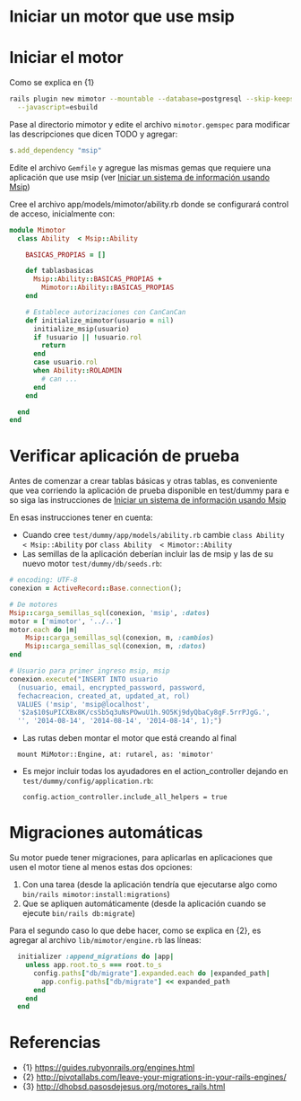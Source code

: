 # Iniciar un motor que use msip

# Iniciar el motor

Como se explica en {1}
```sh
rails plugin new mimotor --mountable --database=postgresql --skip-keeps \
  --javascript=esbuild
```

Pase al directorio mimotor y edite el archivo `mimotor.gemspec` para modificar  las descripciones que dicen TODO y agregar:
```ruby
s.add_dependency "msip"
```

Edite el archivo `Gemfile` y agregue las mismas gemas que requiere una aplicación que use msip (ver [Iniciar un sistema de información usando Msip](iniciar-si-usando-msip))

Cree el archivo app/models/mimotor/ability.rb donde se configurará control de acceso, inicialmente con:
```ruby
module Mimotor
  class Ability  < Msip::Ability

    BASICAS_PROPIAS = []

    def tablasbasicas
      Msip::Ability::BASICAS_PROPIAS +
        Mimotor::Ability::BASICAS_PROPIAS
    end

    # Establece autorizaciones con CanCanCan
    def initialize_mimotor(usuario = nil)
      initialize_msip(usuario)
      if !usuario || !usuario.rol
        return
      end
      case usuario.rol
      when Ability::ROLADMIN
        # can ...
      end
    end

  end
end
```

# Verificar aplicación de prueba

Antes de comenzar a crear tablas básicas y otras tablas, es conveniente que 
vea corriendo la aplicación de prueba disponible en test/dummy para e
so siga las instrucciones de 
[Iniciar un sistema de información usando Msip](iniciar-si-usando-msip)

En esas instrucciones tener en cuenta:

* Cuando cree `test/dummy/app/models/ability.rb` cambie
`class Ability  < Msip::Ability` por `class Ability  < Mimotor::Ability`
* Las semillas de la aplicación deberían incluir las de msip y las de su nuevo motor
`test/dummy/db/seeds.rb`:

```ruby
# encoding: UTF-8
conexion = ActiveRecord::Base.connection();

# De motores
Msip::carga_semillas_sql(conexion, 'msip', :datos)
motor = ['mimotor', '../..']
motor.each do |m|
    Msip::carga_semillas_sql(conexion, m, :cambios)
    Msip::carga_semillas_sql(conexion, m, :datos)
end

# Usuario para primer ingreso msip, msip
conexion.execute("INSERT INTO usuario 
  (nusuario, email, encrypted_password, password, 
  fechacreacion, created_at, updated_at, rol) 
  VALUES ('msip', 'msip@localhost', 
  '$2a$10$uPICXBx8K/csSb5q3uNsPOwuU1h.9O5Kj9dyQbaCy8gF.5rrPJgG.',
  '', '2014-08-14', '2014-08-14', '2014-08-14', 1);")
```

* Las rutas deben montar el motor que está creando al final
```
  mount MiMotor::Engine, at: rutarel, as: 'mimotor'
```

* Es mejor incluir todas los ayudadores en el action_controller dejando
  en `test/dummy/config/application.rb`:

  ```
  config.action_controller.include_all_helpers = true
  ```

# Migraciones automáticas

Su motor puede tener migraciones, para aplicarlas en aplicaciones que 
usen el motor tiene al menos estas dos opciones:

1. Con una tarea (desde la aplicación tendría que ejecutarse algo como 
   `bin/rails mimotor:install:migrations`)
2. Que se apliquen automáticamente (desde la aplicación cuando se ejecute 
   `bin/rails db:migrate`)

Para el segundo caso lo que debe hacer, como se explica en {2}, es agregar 
al archivo `lib/mimotor/engine.rb` las líneas:

```ruby
  initializer :append_migrations do |app|
    unless app.root.to_s === root.to_s
      config.paths["db/migrate"].expanded.each do |expanded_path|
        app.config.paths["db/migrate"] << expanded_path
      end
    end
  end
```


# Referencias
* {1} https://guides.rubyonrails.org/engines.html
* {2} http://pivotallabs.com/leave-your-migrations-in-your-rails-engines/
* {3} http://dhobsd.pasosdejesus.org/motores_rails.html
